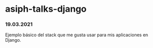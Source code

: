 # asiph-talks-django 
### 19.03.2021
Ejemplo básico del stack que me gusta usar para mis aplicaciones en Django.


